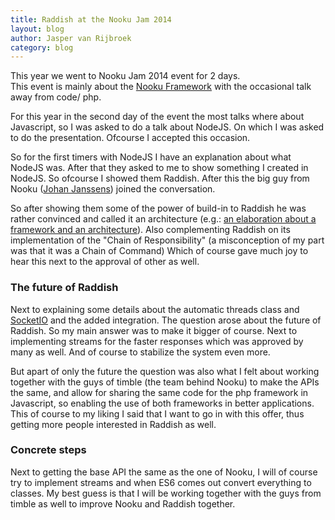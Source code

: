 ```yaml
---
title: Raddish at the Nooku Jam 2014
layout: blog
author: Jasper van Rijbroek
category: blog
---
```


This year we went to Nooku Jam 2014 event for 2 days. <br/>
This event is mainly about the [Nooku Framework](http://nooku.org) with the occasional talk away from code/ php.

For this year in the second day of the event the most talks where about Javascript, so I was asked to do a talk about NodeJS.
On which I was asked to do the presentation. Ofcourse I accepted this occasion.

<!-- more -->

So for the first timers with NodeJS I have an explanation about what NodeJS was. After that they asked to me to show something I created in NodeJS.
So ofcourse I showed them Raddish. After this the big guy from Nooku ([Johan Janssens](https://twitter.com/johanjanssens)) joined the conversation.

So after showing them some of the power of build-in to Raddish he was rather convinced and called it an architecture (e.g.:
[an elaboration about a framework and an architecture](http://stackoverflow.com/questions/2190625/what-is-the-difference-between-framework-and-architecture)).
Also complementing Raddish on its implementation of the "Chain of Responsibility" (a misconception of my part was that it was a Chain of Command)
Which of course gave much joy to hear this next to the approval of other as well.

### The future of Raddish
Next to explaining some details about the automatic threads class and [SocketIO](http://socket.io/) and the added integration.
The question arose about the future of Raddish. So my main answer was to make it bigger of course. Next to implementing streams for the faster responses
which was approved by many as well. And of course to stabilize the system even more.

But apart of only the future the question was also what I felt about working together with the guys of timble (the team behind Nooku) to make the APIs the same,
and allow for sharing the same code for the php framework in Javascript, so enabling the use of both frameworks in better applications.
This of course to my liking I said that I want to go in with this offer, thus getting more people interested in Raddish as well.

### Concrete steps
Next to getting the base API the same as the one of Nooku, I will of course try to implement streams and when ES6 comes out convert everything to classes.
My best guess is that I will be working together with the guys from timble as well to improve Nooku and Raddish together.